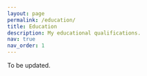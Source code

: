 ```yaml
---
layout: page
permalink: /education/
title: Education
description: My educational qualifications.
nav: true
nav_order: 1
---
```


To be updated. 

<!-- For now, this page is assumed to be a static description of your courses. You can convert it to a collection similar to `_projects/` so that you can have a dedicated page for each course.

Organize your courses by years, topics, or universities, however you like! -->
